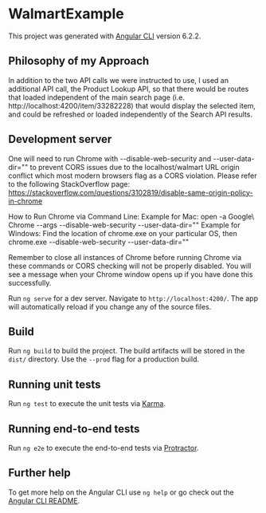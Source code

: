 # WalmartExample

This project was generated with [Angular CLI](https://github.com/angular/angular-cli) version 6.2.2.

## Philosophy of my Approach

In addition to the two API calls we were instructed to use, I used an additional API call, the Product Lookup API, so that there would be routes that loaded independent of the main search page (i.e. http://localhost:4200/item/33282228) that would display the selected item, and could be refreshed or loaded independently of the Search API results.

## Development server

One will need to run Chrome with --disable-web-security and --user-data-dir="" to prevent CORS issues due to the localhost/walmart URL origin conflict which most modern browsers flag as a CORS violation. Please refer to the following StackOverflow page:
https://stackoverflow.com/questions/3102819/disable-same-origin-policy-in-chrome

How to Run Chrome via Command Line:
Example for Mac: open -a Google\ Chrome --args --disable-web-security --user-data-dir=""
Example for Windows: Find the location of chrome.exe on your particular OS, then
chrome.exe --disable-web-security --user-data-dir=""

Remember to close all instances of Chrome before running Chrome via these commands or CORS checking will not be properly disabled. You will see a message when your Chrome window opens up if you have done this successfully.

Run `ng serve` for a dev server. Navigate to `http://localhost:4200/`. The app will automatically reload if you change any of the source files.

## Build

Run `ng build` to build the project. The build artifacts will be stored in the `dist/` directory. Use the `--prod` flag for a production build.

## Running unit tests

Run `ng test` to execute the unit tests via [Karma](https://karma-runner.github.io).

## Running end-to-end tests

Run `ng e2e` to execute the end-to-end tests via [Protractor](http://www.protractortest.org/).

## Further help

To get more help on the Angular CLI use `ng help` or go check out the [Angular CLI README](https://github.com/angular/angular-cli/blob/master/README.md).

